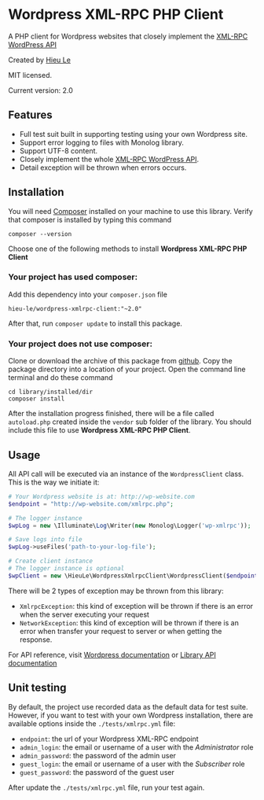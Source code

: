 Wordpress XML-RPC PHP Client
=======================

A PHP client for Wordpress websites that closely implement the [XML-RPC WordPress API](http://codex.Wordpress.org/XML-RPC_WordPress_API)

Created by [Hieu Le](http://www.hieule.info)

MIT licensed.

Current version: 2.0

## Features
* Full test suit built in supporting testing using your own Wordpress site.
* Support error logging to files with Monolog library.
* Support UTF-8 content.
* Closely implement the whole [XML-RPC WordPress API](http://codex.Wordpress.org/XML-RPC_WordPress_API).
* Detail exception will be thrown when errors occurs.

## Installation

You will need [Composer](https://getcomposer.org/) installed on your machine to use this library. Verify that composer is installed by typing this command

```
composer --version
```

Choose one of the following methods to install **Wordpress XML-RPC PHP Client**

### Your project has used composer:
Add this dependency into your `composer.json` file

```
hieu-le/wordpress-xmlrpc-client:"~2.0"
```

After that, run `composer update` to install this package.

### Your project does not use composer:
Clone or download the archive of this package from [github](https://github.com/letrunghieu/Wordpress-xmlrpc-client/releases). Copy the package directory into a location of your project. Open the command line terminal and do these command

```
cd library/installed/dir
composer install
```

After the installation progress finished, there will be a file called `autoload.php` created inside the `vendor` sub folder of the library. You should include this file to use **Wordpress XML-RPC PHP Client**.


## Usage

All API call will be executed via an instance of the `WordpressClient` class. This is the way we initiate it:

```php
# Your Wordpress website is at: http://wp-website.com
$endpoint = "http://wp-website.com/xmlrpc.php";

# The logger instance
$wpLog = new \Illuminate\Log\Writer(new Monolog\Logger('wp-xmlrpc'));

# Save logs into file
$wpLog->useFiles('path-to-your-log-file');

# Create client instance
# The logger instance is optional
$wpClient = new \HieuLe\WordpressXmlrpcClient\WordpressClient($endpoint, 'username', 'password', $wpLog);
```

There will be 2 types of exception may be thrown from this library:

  * `XmlrpcException`: this kind of exception will be thrown if there is an error when the server executing your request
  * `NetworkException`: this kind of exception will be thrown if there is an error when transfer your request to server or when getting the response.

For API reference, visit [Wordpress documentation](http://codex.Wordpress.org/XML-RPC_WordPress_API) or [Library API documentation](http://letrunghieu.github.io/wordpress-xmlrpc-client/api/index.html)

## Unit testing
By default, the project use recorded data as the default data for test suite. However, if you want to test with your own Wordpress installation, there are available options inside the `./tests/xmlrpc.yml` file:

  * `endpoint`: the url of your Wordpress XML-RPC endpoint
  * `admin_login`: the email or username of a user with the *Administrator* role
  * `admin_password`: the password of the admin user
  * `guest_login`: the email or username of a user with the *Subscriber* role
  * `guest_password`: the password of the guest user

After update the `./tests/xmlrpc.yml` file, run your test again.
